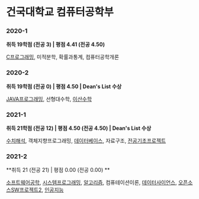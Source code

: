 # 건국대학교 컴퓨터공학부

### 2020-1
**취득 19학점 (전공 3) | 평점 4.41 (전공 4.50)** 

[C프로그래밍](https://github.com/leehe228/Konkuk-CSE/tree/master/C%20Programming), 미적분학, 확률과통계, 컴퓨터공학개론

### 2020-2
**취득 19학점 (전공 0) | 평점 4.50 | Dean's List 수상**

[JAVA프로그래밍](https://github.com/leehe228/Konkuk-CSE/tree/master/JAVA%20Programming), 선형대수학, [이산수학](https://github.com/leehe228/Konkuk-CSE/tree/master/Discrete%20Mathematics)

### 2021-1
**취득 21학점 (전공 12) | 평점 4.50 (전공 4.50) | Dean's List 수상**

[수치해석](https://github.com/leehe228/Konkuk-CSE/tree/master/Numercial%20Analysis), 객체지향프로그래밍, [데이터베이스](https://github.com/leehe228/Konkuk-CSE/tree/master/Database), 자료구조, [전공기초프로젝트](https://github.com/leehe228/Konkuk-CSE/tree/master/Introductory%20Computer%20Engineering%20Project%201)

### 2021-2
**취득 21 (전공 21) | 평점 0.00 (전공 0.00) **

[소프트웨어공학](https://github.com/leehe228/Konkuk-CSE/tree/master/Software%20Engineering), [시스템프로그래밍](https://github.com/leehe228/Konkuk-CSE/tree/master/System%20Programming), [알고리즘](https://github.com/leehe228/Konkuk-CSE/tree/master/Algorithms), 컴퓨테이션이론, [데이터사이언스](https://github.com/leehe228/Konkuk-CSE/tree/master/Data%20Science), [오픈소스SW프로젝트2](https://github.com/leehe228/Konkuk-CSE/tree/master/OpenSource%20SW%20Project%202), [인공지능](https://github.com/leehe228/Konkuk-CSE/tree/master/Altificial%20Intelligence)
